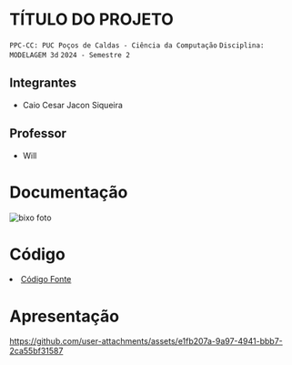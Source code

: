 # TÍTULO DO PROJETO

`PPC-CC: PUC Poços de Caldas - Ciência da Computação`
`Disciplina: MODELAGEM 3d`
`2024 - Semestre 2`

## Integrantes

- Caio Cesar Jacon Siqueira
  

## Professor

- Will

# Documentação

![bixo foto](https://github.com/user-attachments/assets/c87dad8c-03d0-45bb-b1b8-993617b07fde)


# Código

<li><a href="src/README.md"> Código Fonte</a></li>

# Apresentação

https://github.com/user-attachments/assets/e1fb207a-9a97-4941-bbb7-2ca55bf31587
